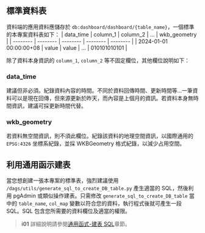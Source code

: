 ## 標準資料表

資料端的應用資料應儲存於 `db:dashboard/dashboard/{table_name}`，一個標準的本專案資料表如下：
| data_time | column_1 | column_2 | ... | wkb_geometry | 
| -------- | -------- | -------- | -------- | -------- | 
| 2024-01-01 00:00:00+08 | value | value | ... | 010101010101 |

除了資料本身資訊的 `column_1`, `column_2` 等不固定欄位，其他欄位說明如下：

### data_time

建議但非必須。紀錄資料內容的時間。不同於資料回傳時間、更新時間等...一筆資料可以是現在回傳，但來源更新於昨天，而內容是上個月的資訊。若資料本身無時間資訊，建議可採更新時間代替。

### wkb_geometry

若資料無空間資訊，則不須此欄位。紀錄該資料的地理空間資訊，以國際通用的 `EPSG:4326` 坐標系紀錄，並採 WKBGeometry 格式紀錄，以減少占用空間。

## 利用通用函示建表

當您想創建一張本專案的標準表，強烈建議使用 `/dags/utils/generate_sql_to_create_DB_table.py` 產生適當的 SQL，然後利用 pgAdmin 或類似操作建表。只需修改 `generate_sql_to_create_DB_table` 當中的 `table_name`, `col_map` 變數以符合您的資料，執行程式後就可產生一段 SQL。SQL 包含您所需要的資料欄位及適當的權限。

> **i01**
> 詳細說明請參閱[通用函式-建表 SQL](/data-end/utils-generate_sql)章節。
